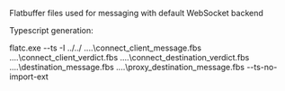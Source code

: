 Flatbuffer files used for messaging with default WebSocket backend

Typescript generation:

flatc.exe --ts -I ../../ ..\..\connect_client_message.fbs ..\..\connect_client_verdict.fbs ..\..\connect_destination_verdict.fbs ..\..\destination_message.fbs ..\..\proxy_destination_message.fbs --ts-no-import-ext